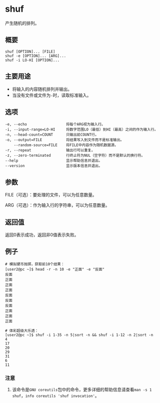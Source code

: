 # shuf

产生随机的排列。

## 概要

```text
shuf [OPTION]... [FILE]
shuf -e [OPTION]... [ARG]...
shuf -i LO-HI [OPTION]...
```

## 主要用途

* 将输入的内容随机排列并输出。
* 当没有文件或文件为`-`时，读取标准输入。

## 选项

```text
-e, --echo                  将每个ARG视为输入行。
-i, --input-range=LO-HI     将数字范围LO（最低）到HI（最高）之间的作为输入行。
-n, --head-count=COUNT      只输出前COUNT行。
-o, --output=FILE           将结果写入到文件而不是标准输出。
    --random-source=FILE    将FILE中内容作为随机数据源。
-r, --repeat                输出行可以重复。
-z, --zero-terminated       行终止符为NUL（空字符）而不是默认的换行符。
--help                      显示帮助信息并退出。
--version                   显示版本信息并退出。
```

## 参数

FILE（可选）：要处理的文件，可以为任意数量。

ARG（可选）：作为输入行的字符串，可以为任意数量。

## 返回值

返回0表示成功，返回非0值表示失败。

## 例子

```text
# 模拟硬币抛掷，获取前10个结果：
[user2@pc ~]$ head -r -n 10 -e "正面" -e "反面"
反面
正面
正面
正面
反面
反面
反面
正面
正面
正面
```

```text
# 体彩超级大乐透：
[user2@pc ~]$ shuf -i 1-35 -n 5|sort -n && shuf -i 1-12 -n 2|sort -n
4
17
20
29
31
6
11
```

### 注意

1. 该命令是`GNU coreutils`包中的命令，更多详细的帮助信息请查看`man -s 1 shuf`，`info coreutils 'shuf invocation'`。

